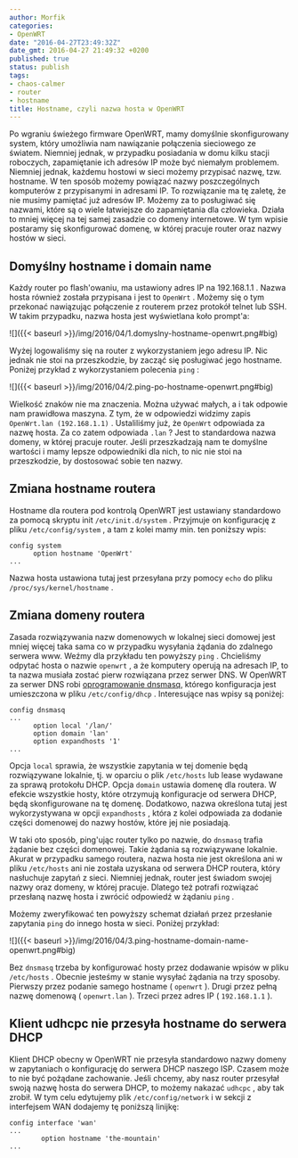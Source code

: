 ```yaml
---
author: Morfik
categories:
- OpenWRT
date: "2016-04-27T23:49:32Z"
date_gmt: 2016-04-27 21:49:32 +0200
published: true
status: publish
tags:
- chaos-calmer
- router
- hostname
title: Hostname, czyli nazwa hosta w OpenWRT
---
```


Po wgraniu świeżego firmware OpenWRT, mamy domyślnie skonfigurowany system, który umożliwia nam
nawiązanie połączenia sieciowego ze światem. Niemniej jednak, w przypadku posiadania w domu kilku
stacji roboczych, zapamiętanie ich adresów IP może być niemałym problemem. Niemniej jednak, każdemu
hostowi w sieci możemy przypisać nazwę, tzw. hostname. W ten sposób możemy powiązać nazwy
poszczególnych komputerów z przypisanymi in adresami IP. To rozwiązanie ma tę zaletę, że nie musimy
pamiętać już adresów IP. Możemy za to posługiwać się nazwami, które są o wiele łatwiejsze do
zapamiętania dla człowieka. Działa to mniej więcej na tej samej zasadzie co domeny internetowe. W
tym wpisie postaramy się skonfigurować domenę, w której pracuje router oraz nazwy hostów w sieci.

<!--more-->
## Domyślny hostname i domain name

Każdy router po flash'owaniu, ma ustawiony adres IP na 192.168.1.1 . Nazwa hosta również została
przypisana i jest to `OpenWrt` . Możemy się o tym przekonać nawiązując połączenie z routerem przez
protokół telnet lub SSH. W takim przypadku, nazwa hosta jest wyświetlana koło prompt'a:

![]({{< baseurl >}}/img/2016/04/1.domyslny-hostname-openwrt.png#big)

Wyżej logowaliśmy się na router z wykorzystaniem jego adresu IP. Nic jednak nie stoi na
przeszkodzie, by zacząć się posługiwać jego hostname. Poniżej przykład z wykorzystaniem polecenia
`ping` :

![]({{< baseurl >}}/img/2016/04/2.ping-po-hostname-openwrt.png#big)

Wielkość znaków nie ma znaczenia. Można używać małych, a i tak odpowie nam prawidłowa maszyna. Z
tym, że w odpowiedzi widzimy zapis `OpenWrt.lan (192.168.1.1)` . Ustaliliśmy już, że `OpenWrt`
odpowiada za nazwę hosta. Za co zatem odpowiada `.lan` ? Jest to standardowa nazwa domeny, w której
pracuje router. Jeśli przeszkadzają nam te domyślne wartości i mamy lepsze odpowiedniki dla nich, to
nic nie stoi na przeszkodzie, by dostosować sobie ten nazwy.

## Zmiana hostname routera

Hostname dla routera pod kontrolą OpenWRT jest ustawiany standardowo za pomocą skryptu init
`/etc/init.d/system` . Przyjmuje on konfigurację z pliku `/etc/config/system` , a tam z kolei mamy
min. ten poniższy wpis:

    config system
          option hostname 'OpenWrt'
    ...

Nazwa hosta ustawiona tutaj jest przesyłana przy pomocy `echo` do pliku
`/proc/sys/kernel/hostname` .

## Zmiana domeny routera

Zasada rozwiązywania nazw domenowych w lokalnej sieci domowej jest mniej więcej taka sama co w
przypadku wysyłania żądania do zdalnego serwera www. Weźmy dla przykładu ten powyższy `ping` .
Chcieliśmy odpytać hosta o nazwie `openwrt` , a że komputery operują na adresach IP, to ta nazwa
musiała zostać pierw rozwiązana przez serwer DNS. W OpenWRT za serwer DNS robi [oprogramowanie
dnsmasq](https://wiki.openwrt.org/doc/howto/dhcp.dnsmasq), którego konfiguracja jest umieszczona w
pliku `/etc/config/dhcp` . Interesujące nas wpisy są poniżej:

    config dnsmasq
    ...
          option local '/lan/'
          option domain 'lan'
          option expandhosts '1'
    ...

Opcja `local` sprawia, że wszystkie zapytania w tej domenie będą rozwiązywane lokalnie, tj. w
oparciu o plik `/etc/hosts` lub lease wydawane za sprawą protokołu DHCP. Opcja `domain` ustawia
domenę dla routera. W efekcie wszystkie hosty, które otrzymują konfiguracje od serwera DHCP, będą
skonfigurowane na tę domenę. Dodatkowo, nazwa określona tutaj jest wykorzystywana w opcji
`expandhosts` , która z kolei odpowiada za dodanie części domenowej do nazwy hostów, które jej nie
posiadają.

W taki oto sposób, ping'ując router tylko po nazwie, do `dnsmasq` trafia żądanie bez części
domenowej. Takie żądania są rozwiązywane lokalnie. Akurat w przypadku samego routera, nazwa hosta
nie jest określona ani w pliku `/etc/hosts` ani nie została uzyskana od serwera DHCP routera, który
nasłuchuje zapytań z sieci. Niemniej jednak, router jest świadom swojej nazwy oraz domeny, w której
pracuje. Dlatego też potrafi rozwiązać przesłaną nazwę hosta i zwrócić odpowiedź w żądaniu `ping` .

Możemy zweryfikować ten powyższy schemat działań przez przesłanie zapytania `ping` do innego hosta w
sieci. Poniżej przykład:

![]({{< baseurl >}}/img/2016/04/3.ping-hostname-domain-name-openwrt.png#big)

Bez `dnsmasq` trzeba by konfigurować hosty przez dodawanie wpisów w pliku `/etc/hosts` . Obecnie
jesteśmy w stanie wysyłać żądania na trzy sposoby. Pierwszy przez podanie samego hostname
( `openwrt` ). Drugi przez pełną nazwę domenową ( `openwrt.lan` ). Trzeci przez adres IP
( `192.168.1.1` ).

## Klient udhcpc nie przesyła hostname do serwera DHCP

Klient DHCP obecny w OpenWRT nie przesyła standardowo nazwy domeny w zapytaniach o konfigurację do
serwera DHCP naszego ISP. Czasem może to nie być pożądane zachowanie. Jeśli chcemy, aby nasz router
przesyłał swoją nazwę hosta do serwera DHCP, to możemy nakazać `udhcpc` , aby tak zrobił. W tym celu
edytujemy plik `/etc/config/network` i w sekcji z interfejsem WAN dodajemy tę poniższą linijkę:

    config interface 'wan'
    ...
            option hostname 'the-mountain'
    ...
